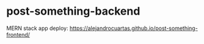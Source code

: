 # post-something-backend
MERN stack app
deploy:
https://alejandrocuartas.github.io/post-something-frontend/
